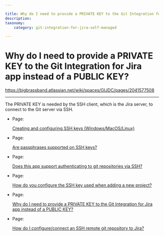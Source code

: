 ```yaml
---

title: Why do I need to provide a PRIVATE KEY to the Git Integration for Jira app instead of a PUBLIC KEY?
description:
taxonomy:
    category: git-integration-for-jira-self-managed

---
```


# Why do I need to provide a PRIVATE KEY to the Git Integration for Jira app instead of a PUBLIC KEY?

<https://bigbrassband.atlassian.net/wiki/spaces/GIJDC/pages/2041577508>

* * *

The PRIVATE KEY is needed by the SSH client, which is the Jira server, to connect to the Git server via SSH.

*   Page:
    
    [Creating and configuring SSH keys (Windows/MacOS/Linux)](/wiki/spaces/GIJDC/pages/183271450)
    
*   Page:
    
    [Are passphrases supported on SSH keys?](/wiki/spaces/GIJDC/pages/2040692788)
    
*   Page:
    
    [Does this app support authenticating to git repositories via SSH?](/wiki/spaces/GIJDC/pages/2041184292)
    
*   Page:
    
    [How do you configure the SSH key used when adding a new project?](/wiki/spaces/GIJDC/pages/2041020434)
    
*   Page:
    
    [Why do I need to provide a PRIVATE KEY to the Git Integration for Jira app instead of a PUBLIC KEY?](/wiki/spaces/GIJDC/pages/2041577508)
    
*   Page:
    
    [How do I configure/connect an SSH remote git repository to Jira?](/wiki/spaces/GIJDC/pages/2041708556)